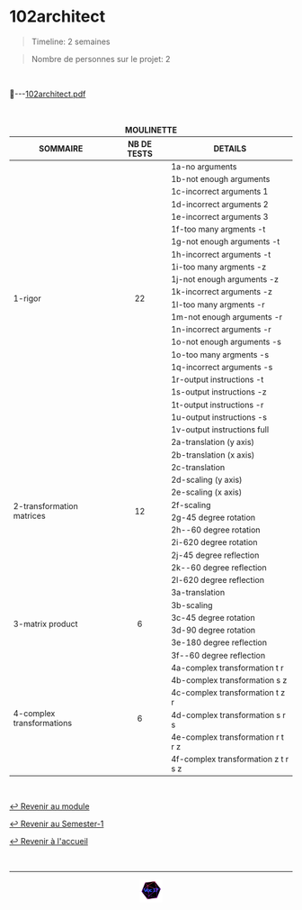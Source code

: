 # 102architect

> Timeline: 2 semaines

> Nombre de personnes sur le projet: 2

<br>

📂---[102architect.pdf](https://github.com/Studio-17/Epitech-Subjects/blob/main/Semester-1/B-MAT-100/102architect/102architect.pdf)


<br>


<table align="center">
    <thead>
        <tr>
            <td colspan="3" align="center"><strong>MOULINETTE</strong></td>
        </tr>
        <tr>
            <th>SOMMAIRE</th>
            <th>NB DE TESTS</th>
            <th>DETAILS</th>
        </tr>
    </thead>
    <tbody>
        <tr>
            <td rowspan="22">1-rigor</td>
            <td rowspan="22" style="text-align: center;">22</td>
            <td>1a-no arguments</td>
        </tr>
    		<tr>
			<td>1b-not enough arguments</td>
		</tr>
		<tr>
			<td>1c-incorrect arguments 1</td>
		</tr>
		<tr>
			<td>1d-incorrect arguments 2</td>
		</tr>
		<tr>
			<td>1e-incorrect arguments 3</td>
		</tr>
		<tr>
			<td>1f-too many argments -t</td>
		</tr>
		<tr>
			<td>1g-not enough arguments -t</td>
		</tr>
		<tr>
			<td>1h-incorrect arguments -t</td>
		</tr>
		<tr>
			<td>1i-too many argments -z</td>
		</tr>
		<tr>
			<td>1j-not enough arguments -z</td>
		</tr>
		<tr>
			<td>1k-incorrect arguments -z</td>
		</tr>
		<tr>
			<td>1l-too many argments -r</td>
		</tr>
		<tr>
			<td>1m-not enough arguments -r</td>
		</tr>
		<tr>
			<td>1n-incorrect arguments -r</td>
		</tr>
		<tr>
			<td>1o-not enough arguments -s</td>
		</tr>
		<tr>
			<td>1o-too many argments -s</td>
		</tr>
		<tr>
			<td>1q-incorrect arguments -s</td>
		</tr>
		<tr>
			<td>1r-output instructions -t</td>
		</tr>
		<tr>
			<td>1s-output instructions -z</td>
		</tr>
		<tr>
			<td>1t-output instructions -r</td>
		</tr>
		<tr>
			<td>1u-output instructions -s</td>
		</tr>
		<tr>
			<td>1v-output instructions full</td>
		</tr>
        <tr>
            <td rowspan="12">2-transformation matrices</td>
            <td rowspan="12" style="text-align: center;">12</td>
            <td>2a-translation (y axis)</td>
        </tr>
    		<tr>
			<td>2b-translation (x axis)</td>
		</tr>
		<tr>
			<td>2c-translation</td>
		</tr>
		<tr>
			<td>2d-scaling (y axis)</td>
		</tr>
		<tr>
			<td>2e-scaling (x axis)</td>
		</tr>
		<tr>
			<td>2f-scaling</td>
		</tr>
		<tr>
			<td>2g-45 degree rotation</td>
		</tr>
		<tr>
			<td>2h--60 degree rotation</td>
		</tr>
		<tr>
			<td>2i-620 degree rotation</td>
		</tr>
		<tr>
			<td>2j-45 degree reflection</td>
		</tr>
		<tr>
			<td>2k--60 degree reflection</td>
		</tr>
		<tr>
			<td>2l-620 degree reflection</td>
		</tr>
        <tr>
            <td rowspan="6">3-matrix product</td>
            <td rowspan="6" style="text-align: center;">6</td>
            <td>3a-translation</td>
        </tr>
    		<tr>
			<td>3b-scaling</td>
		</tr>
		<tr>
			<td>3c-45 degree rotation</td>
		</tr>
		<tr>
			<td>3d-90 degree rotation</td>
		</tr>
		<tr>
			<td>3e-180 degree reflection</td>
		</tr>
		<tr>
			<td>3f--60 degree reflection</td>
		</tr>
        <tr>
            <td rowspan="6">4-complex transformations</td>
            <td rowspan="6" style="text-align: center;">6</td>
            <td>4a-complex transformation t r</td>
        </tr>
    		<tr>
			<td>4b-complex transformation s z</td>
		</tr>
		<tr>
			<td>4c-complex transformation t z r</td>
		</tr>
		<tr>
			<td>4d-complex transformation s r s</td>
		</tr>
		<tr>
			<td>4e-complex transformation r t r z</td>
		</tr>
		<tr>
			<td>4f-complex transformation z t r s z</td>
		</tr>
	</tbody>
</table>

<br>

[↩️ Revenir au module](https://github.com/Studio-17/Epitech-Subjects/blob/main/Semester-1/B-MAT-100)

[↩️ Revenir au Semester-1](https://github.com/Studio-17/Epitech-Subjects/blob/main/Semester-1)

[↩️ Revenir à l'accueil](https://github.com/Studio-17/Epitech-Subjects)

<br>

---

<div align="center">

<a href="https://github.com/Studio-17" target="_blank"><img src="../../../assets/voc17.gif" width="40"></a>

</div>